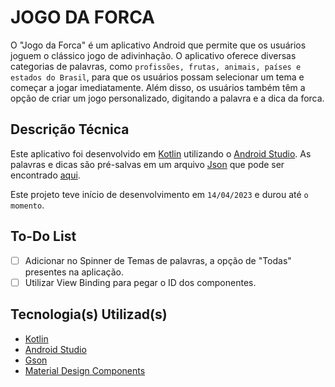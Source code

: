 # JOGO DA FORCA

O "Jogo da Forca" é um aplicativo Android que permite que os usuários joguem o clássico jogo de adivinhação. O aplicativo oferece diversas categorias de palavras, como `profissões, frutas, animais, países e estados do Brasil`, para que os usuários possam selecionar um tema e começar a jogar imediatamente. Além disso, os usuários também têm a opção de criar um jogo personalizado, digitando a palavra e a dica da forca.

## Descrição Técnica

Este aplicativo foi desenvolvido em [Kotlin](https://kotlinlang.org/) utilizando o [Android Studio](https://developer.android.com/studio). As palavras e dicas são pré-salvas em um arquivo [Json](https://www.json.org/) que pode ser encontrado [aqui](app/src/main/assets/words.json).

Este projeto teve início de desenvolvimento em `14/04/2023` e durou até `o momento`.

## To-Do List
- [ ] Adicionar no Spinner de Temas de palavras, a opção de "Todas" presentes na aplicação.
- [ ] Utilizar View Binding para pegar o ID dos componentes.

## Tecnologia(s) Utilizad(s)
- [Kotlin](https://kotlinlang.org/)
- [Android Studio](https://developer.android.com/studio)
- [Gson](https://github.com/google/gson)
- [Material Design Components](https://m3.material.io/components)